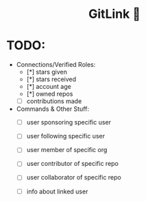 <h1 align="center">GitLink 🔗</h1>

# TODO:

- Connections/Verified Roles:
  - [*] stars given
  - [*] stars received
  - [*] account age
  - [*] owned repos
  - [ ] contributions made

- Commands & Other Stuff:
  - [ ] user sponsoring specific user
  - [ ] user following specific user
  - [ ] user member of specific org
  - [ ] user contributor of specific repo
  - [ ] user collaborator of specific repo
  - [ ] info about linked user

